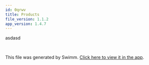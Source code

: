 ```yaml
---
id: 0qrwv
title: Products
file_version: 1.1.2
app_version: 1.4.7
---
```


asdasd

<br/>

This file was generated by Swimm. [Click here to view it in the app](/repos/Z2l0aHViJTNBJTNBaW52ZW50aW8lM0ElM0F2dmVsYw==/docs/0qrwv).
